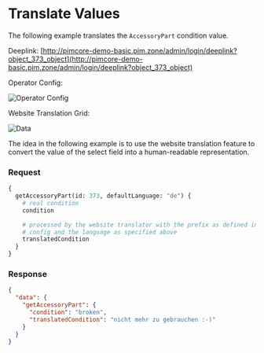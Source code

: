 # Translate Values

The following example translates the `AccessoryPart` condition value.

Deeplink: [http://pimcore-demo-basic.pim.zone/admin/login/deeplink?object_373_object](http://pimcore-demo-basic.pim.zone/admin/login/deeplink?object_373_object)

Operator Config: 

![Operator Config](../../../img/graphql/operator_translated1.png)

Website Translation Grid:

![Data](../../../img/graphql/operator_translated2.png) 

The idea in the following example is to use the website translation feature to convert
the value of the select field into a human-readable representation.

### Request

```graphql
{
  getAccessoryPart(id: 373, defaultLanguage: "de") {
    # real condition
    condition

    # processed by the website translator with the prefix as defined in the export
    # config and the language as specified above
    translatedCondition
  }
}
```

### Response

```json
{
  "data": {
    "getAccessoryPart": {
      "condition": "broken",
      "translatedCondition": "nicht mehr zu gebrauchen :-)"
    }
  }
}
```


